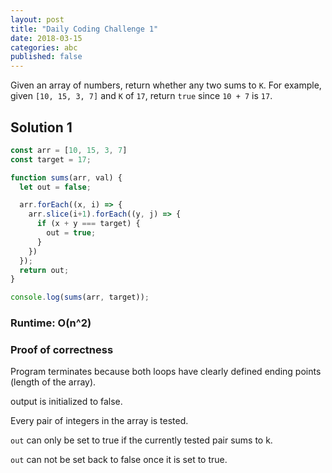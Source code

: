 ```yaml
---
layout: post
title: "Daily Coding Challenge 1"
date: 2018-03-15
categories: abc
published: false
---
```


Given an array of numbers, return whether any two sums to `K`.
For example, given `[10, 15, 3, 7]` and `K` of `17`, return `true` since `10 + 7` is `17`.

## Solution 1

```javascript
const arr = [10, 15, 3, 7]
const target = 17;

function sums(arr, val) {
  let out = false;

  arr.forEach((x, i) => {
    arr.slice(i+1).forEach((y, j) => {
      if (x + y === target) {
        out = true;
      }
    })
  });
  return out;
}

console.log(sums(arr, target));
```

### Runtime: O(n^2)

### Proof of correctness

Program terminates because both loops have clearly defined ending points (length of the array).

output is initialized to false.

Every pair of integers in the array is tested.

`out` can only be set to true if the currently tested pair sums to k.

`out` can not be set back to false once it is set to true.
